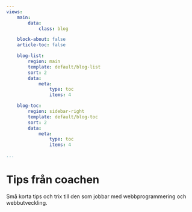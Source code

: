 ```yaml
---
views:
    main:
        data:
            class: blog

    block-about: false
    article-toc: false

    blog-list:
        region: main
        template: default/blog-list
        sort: 2
        data:
            meta: 
                type: toc
                items: 4

    blog-toc:
        region: sidebar-right
        template: default/blog-toc
        sort: 2
        data:
            meta: 
                type: toc
                items: 4

...
```

Tips från coachen
===========================

Små korta tips och trix till den som jobbar med webbprogrammering och webbutveckling.
